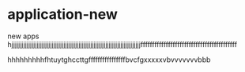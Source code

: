# application-new
new apps
hjjjjjjjjjjjjjjjjjjjjjjjjjjjjjjjjjjjjjjjjjjjjjjjjjjjjjjjjjjjjjjjjjjjjjjjjjjjjjffffffffffffffffffffffffffffffffffffffffff

hhhhhhhhhfhtuytghccttgffffffffffffffffbvcfgxxxxxvbvvvvvvvbbb
